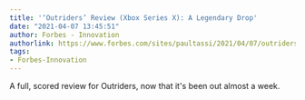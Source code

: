 ```yaml
---
title: '‘Outriders’ Review (Xbox Series X): A Legendary Drop'
date: "2021-04-07 13:45:51"
author: Forbes - Innovation
authorlink: https://www.forbes.com/sites/paultassi/2021/04/07/outriders-review-xbox-series-x-a-legendary-drop/
tags:
- Forbes-Innovation
---
```

A full, scored review for Outriders, now that it's been out almost a week.